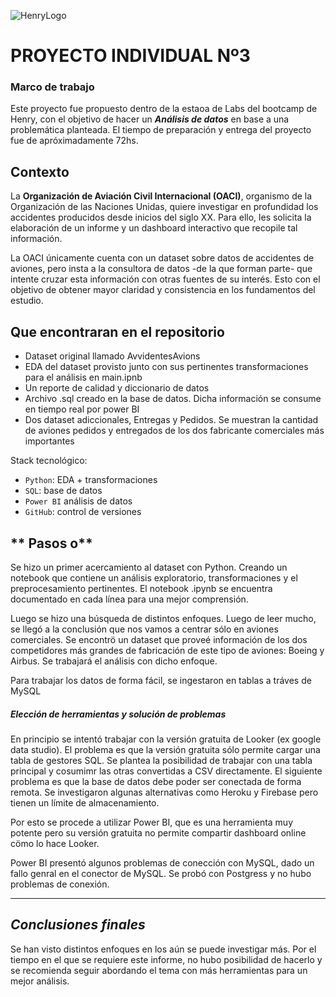 ![HenryLogo](https://d31uz8lwfmyn8g.cloudfront.net/Assets/logo-henry-white-lg.png)

# **PROYECTO INDIVIDUAL Nº3**

### Marco de trabajo 

Este proyecto fue propuesto dentro de la estaoa de Labs del bootcamp de Henry, con el objetivo de hacer un ***Análisis de datos*** en base a una problemática planteada. El tiempo de preparación y entrega del proyecto fue de apróximadamente 72hs.

## **Contexto**
La **Organización de Aviación Civil Internacional (OACI)**, organismo de la Organización de las Naciones Unidas, quiere investigar en profundidad los accidentes producidos desde inicios del siglo XX. Para ello, les solicita la elaboración de un informe y un dashboard interactivo que recopile tal información. 

La OACI únicamente cuenta con un dataset sobre datos de accidentes de aviones, pero insta a la consultora de datos -de la que forman parte- que intente cruzar esta información con otras fuentes de su interés. Esto con el objetivo de obtener mayor claridad y consistencia en los fundamentos del estudio.

## **Que encontraran en el repositorio**

+ Dataset original llamado AvvidentesAvions
+ EDA del dataset provisto junto con sus pertinentes transformaciones para el análisis en main.ipnb
+ Un reporte de calidad y diccionario de datos 
+ Archivo .sql creado en la base de datos. Dicha información se consume en tiempo real por power BI
+ Dos dataset adiccionales, Entregas y Pedidos. Se muestran la cantidad de aviones pedidos y entregados de los dos fabricante comerciales más importantes

Stack tecnológico:

+ `Python`: EDA + transformaciones 
+ `SQL`: base de datos
+ `Power BI`  análisis de datos
+ `GitHub`: control de versiones


## ** Pasos o**

Se hizo un primer acercamiento al dataset con Python. Creando un notebook que contiene un análisis exploratorio, transformaciones y el preprocesamiento pertinentes. El notebook .ipynb se encuentra documentado en cada línea para una mejor comprensión. 

Luego se hizo una búsqueda de distintos enfoques. Luego de leer mucho, se llegó a la conclusión que nos vamos a centrar sólo en aviones comerciales. Se encontrö un dataset que proveé información de los dos competidores más grandes de fabricación de este tipo de aviones: Boeing y Airbus. Se trabajará el análisis con dicho enfoque. 

Para trabajar los datos de forma fácil, se ingestaron en tablas a tráves de MySQL

##### Elección de herramientas y solución de problemas #######

En principio se intentó trabajar con la versión gratuita de Looker (ex google data studio). El problema es que la versión gratuita sólo permite cargar una tabla de gestores SQL. Se plantea la posibilidad de trabajar con una tabla principal y cosumimr las otras convertidas a CSV directamente. El siguiente problema es que la base de datos debe poder ser conectada de forma remota. Se investigaron algunas alternativas como Heroku y Firebase pero tienen un límite de almacenamiento.

Por esto se procede a utilizar Power BI, que es una herramienta muy potente pero su versión gratuita no permite compartir dashboard online cömo lo hace Looker. 

Power BI presentó algunos problemas de conección con MySQL, dado un fallo genral en el conector de MySQL. Se probó con Postgress y no hubo problemas de conexión.
- - -

## ***Conclusiones finales***

Se han visto distintos enfoques en los aún se puede investigar más. Por el tiempo en el que se requiere este informe, no hubo posibilidad de hacerlo y se recomienda seguir abordando el tema con más herramientas para un mejor análisis. 



